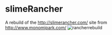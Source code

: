 # slimeRancher
A rebuild of the http://slimerancher.com/ site from http://www.monomipark.com/
![rancherrebuild](https://user-images.githubusercontent.com/29369463/29683726-2d15bfe0-88c4-11e7-9bd3-41d126b36cb6.png)
